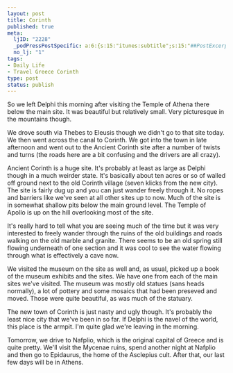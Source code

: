 ```yaml
--- 
layout: post
title: Corinth
published: true
meta: 
  ljID: "2228"
  _podPressPostSpecific: a:6:{s:15:"itunes:subtitle";s:15:"##PostExcerpt##";s:14:"itunes:summary";s:15:"##PostExcerpt##";s:15:"itunes:keywords";s:17:"##WordPressCats##";s:13:"itunes:author";s:10:"##Global##";s:15:"itunes:explicit";s:7:"Default";s:12:"itunes:block";s:7:"Default";}
  no_lj: "1"
tags: 
- Daily Life
- Travel Greece Corinth
type: post
status: publish
---
```

So we left Delphi this morning after visiting the Temple of Athena there below the main site. It was beautiful but relatively small. Very picturesque in the mountains though.

We drove south via Thebes to Eleusis though we didn&apos;t go to that site today. We then went across the canal to Corinth. We got into the town in late afternoon and went out to the Ancient Corinth site after a number of twists and turns (the roads here are a bit confusing and the drivers are all crazy). 

Ancient Corinth is a huge site. It&apos;s probably at least as large as Delphi though in a much weirder state. It&apos;s basically about ten acres or so of walled off ground next to the old Corinth village (seven klicks from the new city). The site is fairly dug up and you can just wander freely through it. No ropes and barriers like we&apos;ve seen at all other sites up to now. Much of the site is in somewhat shallow pits below the main ground level. The Temple of Apollo is up on the hill overlooking most of the site. 

It&apos;s really hard to tell what you are seeing much of the time but it was very interested to freely wander through the ruins of the old buildings and roads walking on the old marble and granite. There seems to be an old spring still flowing underneath of one section and it was cool to see the water flowing through what is effectively a cave now.

We visited the museum on the site as well and, as usual, picked up a book of the museum exhibits and the sites. We have one from each of the main sites we&apos;ve visited. The museum was mostly old statues (sans heads normally), a lot of pottery and some mosaics that had been preseved and moved. Those were quite beautiful, as was much of the statuary. 

The new town of Corinth is just nasty and ugly though. It&apos;s probably the least nice city that we&apos;ve been in so far. If Delphi is the navel of the world, this place is the armpit. I&apos;m quite glad we&apos;re leaving in the morning.

Tomorrow, we drive to Nafplio, which is the original capital of Greece and is quite pretty. We&apos;ll visit the Mycenae ruins, spend another night at Nafplio and then go to Epidaurus, the home of the Asclepius cult. After that, our last few days will be in Athens.
